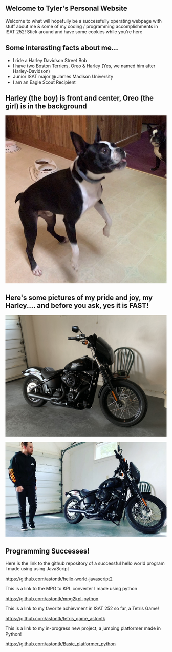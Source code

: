 ## Welcome to Tyler's Personal Website

Welcome to what will hopefully be a successfully operating webpage with stuff about me & some of my coding / programming accomplishments in ISAT 252! Stick around and have some cookies while you're here

## Some interesting facts about me...
- I ride a Harley Davidson Street Bob
- I have two Boston Terriers, Oreo & Harley (Yes, we named him after Harley-Davidson)
- Junior ISAT major @ James Madison University
- I am an Eagle Scout Recipient

## Harley (the boy) is front and center, Oreo (the girl) is in the background

![](IMG_E1667.JPG)

## Here's some pictures of my pride and joy, my Harley.... and before you ask, yes it is FAST!

![](IMG_1534.JPG)

![](DKWO5998.JPG)

## Programming Successes!
Here is the link to the github repository of a successful hello world program I made using using JavaScript

https://github.com/astontk/hello-world-javascript2

This is a link to the MPG to KPL converter I made using python

https://github.com/astontk/mpg2kpl-python

This is a link to my favorite achievment in ISAT 252 so far, a Tetris Game!

https://github.com/astontk/tetris_game_astontk

This is a link to my in-progress new project, a jumping platformer made in Python!

https://github.com/astontk/Basic_platformer_python

